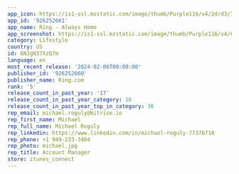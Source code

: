 ```yaml
---
app_icon: https://is1-ssl.mzstatic.com/image/thumb/Purple116/v4/2d/d3/7b/2dd37bf1-055f-1d61-b14a-9ffcd0e5f05f/AppIcon-NH-0-0-1x_U007emarketing-0-10-0-85-220.png/1024x1024bb.png
app_id: '926252661'
app_name: Ring - Always Home
app_screenshot: https://is1-ssl.mzstatic.com/image/thumb/Purple116/v4/68/08/10/68081057-c80c-341a-1c06-8dd3e3e6adff/86d444e0-4895-4997-8e9d-2fecba6d1250_EN_ring_ios_5-5inch_screenshot_01.jpg/1242x2208bb.png
category: Lifestyle
country: US
id: 6NJgN37XzQ7m
language: en
most_recent_release: '2024-02-06T00:00:00'
publisher_id: '926252660'
publisher_name: Ring.com
rank: '5'
release_count_in_past_year: '17'
release_count_in_past_year_category: 16
release_count_in_past_year_top_in_category: 36
rep_email: michael.roguly@bitrise.io
rep_first_name: Michael
rep_full_name: Michael Roguly
rep_linkedin: https://www.linkedin.com/in/michael-roguly-77376710
rep_phone: +1 949-233-3404
rep_photo: michael.jpg
rep_title: Account Manager
store: itunes_connect
---
```

